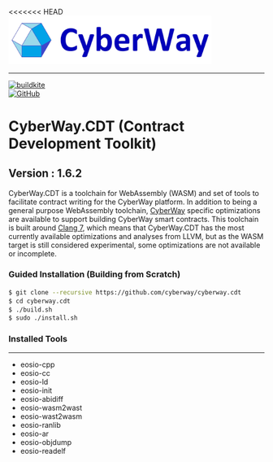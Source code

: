 <<<<<<< HEAD
<img width="400" src="./docs/logo.jpg" />  

*****  
[![buildkite](https://badge.buildkite.com/50fd0625df4022ddefd42d5ff09b803ee4d684994b1463447d.svg?branch=master)](https://buildkite.com/cyberway.cdt)  
[![GitHub](https://img.shields.io/github/license/cyberway/cyberway.cdt.svg)](https://github.com/cyberway/cyberway.cdt/blob/master/LICENSE)  

# CyberWay.CDT (Contract Development Toolkit)
## Version : 1.6.2


CyberWay.CDT is a toolchain for WebAssembly (WASM) and set of tools to facilitate contract writing for the CyberWay platform.  In addition to being a general purpose WebAssembly toolchain, [CyberWay](https://github.com/cyberway/cyberway) specific optimizations are available to support building CyberWay smart contracts.  This toolchain is built around [Clang 7](https://github.com/eosio/llvm), which means that CyberWay.CDT has the most currently available optimizations and analyses from LLVM, but as the WASM target is still considered experimental, some optimizations are not available or incomplete.


### Guided Installation (Building from Scratch)
```sh
$ git clone --recursive https://github.com/cyberway/cyberway.cdt
$ cd cyberway.cdt
$ ./build.sh
$ sudo ./install.sh
```

### Installed Tools
---
* eosio-cpp
* eosio-cc
* eosio-ld
* eosio-init
* eosio-abidiff
* eosio-wasm2wast
* eosio-wast2wasm
* eosio-ranlib
* eosio-ar
* eosio-objdump
* eosio-readelf
